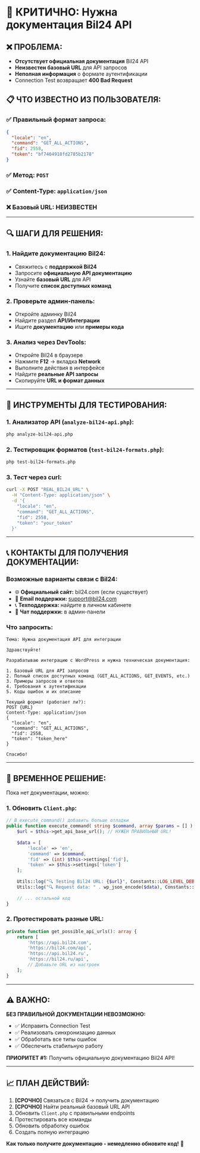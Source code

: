 # 🚨 КРИТИЧНО: Нужна документация Bil24 API

## ❌ **ПРОБЛЕМА:**
- **Отсутствует официальная документация** Bil24 API
- **Неизвестен базовый URL** для API запросов
- **Неполная информация** о формате аутентификации
- Connection Test возвращает **400 Bad Request**

## 📋 **ЧТО ИЗВЕСТНО ИЗ ПОЛЬЗОВАТЕЛЯ:**

### ✅ **Правильный формат запроса:**
```json
{
  "locale": "en",
  "command": "GET_ALL_ACTIONS", 
  "fid": 2558,
  "token": "bf7404918fd2785b2178"
}
```

### ✅ **Метод:** `POST`
### ✅ **Content-Type:** `application/json`
### ❌ **Базовый URL:** НЕИЗВЕСТЕН

---

## 🔍 **ШАГИ ДЛЯ РЕШЕНИЯ:**

### **1. Найдите документацию Bil24:**
- Свяжитесь с **поддержкой Bil24**
- Запросите **официальную API документацию**
- Узнайте **базовый URL** для API
- Получите **список доступных команд**

### **2. Проверьте админ-панель:**
- Откройте админку Bil24
- Найдите раздел **API/Интеграции**
- Ищите **документацию** или **примеры кода**

### **3. Анализ через DevTools:**
- Откройте Bil24 в браузере
- Нажмите **F12** → вкладка **Network**
- Выполните действия в интерфейсе
- Найдите **реальные API запросы**
- Скопируйте **URL и формат данных**

---

## 🧪 **ИНСТРУМЕНТЫ ДЛЯ ТЕСТИРОВАНИЯ:**

### **1. Анализатор API** (`analyze-bil24-api.php`):
```bash
php analyze-bil24-api.php
```

### **2. Тестировщик форматов** (`test-bil24-formats.php`):
```bash
php test-bil24-formats.php
```

### **3. Тест через curl:**
```bash
curl -X POST "REAL_BIL24_URL" \
  -H "Content-Type: application/json" \
  -d '{
    "locale": "en",
    "command": "GET_ALL_ACTIONS",
    "fid": 2558,
    "token": "your_token"
  }'
```

---

## 📞 **КОНТАКТЫ ДЛЯ ПОЛУЧЕНИЯ ДОКУМЕНТАЦИИ:**

### **Возможные варианты связи с Bil24:**
- 🌐 **Официальный сайт:** bil24.com (если существует)
- 📧 **Email поддержки:** support@bil24.com
- 📞 **Техподдержка:** найдите в личном кабинете
- 💬 **Чат поддержки:** в админ-панели

### **Что запросить:**
```
Тема: Нужна документация API для интеграции

Здравствуйте!

Разрабатываю интеграцию с WordPress и нужна техническая документация:

1. Базовый URL для API запросов
2. Полный список доступных команд (GET_ALL_ACTIONS, GET_EVENTS, etc.)
3. Примеры запросов и ответов
4. Требования к аутентификации
5. Коды ошибок и их описание

Текущий формат (работает ли?):
POST {URL}
Content-Type: application/json
{
  "locale": "en",
  "command": "GET_ALL_ACTIONS",
  "fid": 2558,
  "token": "token_here"
}

Спасибо!
```

---

## 🔧 **ВРЕМЕННОЕ РЕШЕНИЕ:**

Пока нет документации, можно:

### **1. Обновить `Client.php`:**
```php
// В execute_command() добавить больше отладки
public function execute_command( string $command, array $params = [] ): array {
    $url = $this->get_api_base_url(); // НУЖЕН ПРАВИЛЬНЫЙ URL!
    
    $data = [
        'locale' => 'en',
        'command' => $command,
        'fid' => (int) $this->settings['fid'],
        'token' => $this->settings['token']
    ];
    
    Utils::log("🔍 Testing Bil24 URL: {$url}", Constants::LOG_LEVEL_DEBUG);
    Utils::log("🔍 Request data: " . wp_json_encode($data), Constants::LOG_LEVEL_DEBUG);
    
    // ... остальной код
}
```

### **2. Протестировать разные URL:**
```php
private function get_possible_api_urls(): array {
    return [
        'https://api.bil24.com',
        'https://bil24.com/api',
        'https://api.bil24.ru', 
        'https://bil24.ru/api',
        // Добавьте URL из настроек
    ];
}
```

---

## ⚠️ **ВАЖНО:**

**БЕЗ ПРАВИЛЬНОЙ ДОКУМЕНТАЦИИ НЕВОЗМОЖНО:**
- ✅ Исправить Connection Test
- ✅ Реализовать синхронизацию данных  
- ✅ Обработать все типы ошибок
- ✅ Обеспечить стабильную работу

**ПРИОРИТЕТ #1:** Получить официальную документацию Bil24 API!

---

## 📈 **ПЛАН ДЕЙСТВИЙ:**

1. **[СРОЧНО]** Связаться с Bil24 → получить документацию
2. **[СРОЧНО]** Найти реальный базовый URL API
3. Обновить `Client.php` с правильными endpoints
4. Протестировать все команды
5. Обновить обработку ошибок
6. Создать полную интеграцию

**Как только получите документацию - немедленно обновите код!** 🚀